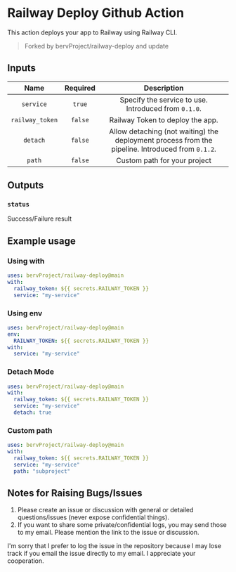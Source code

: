 # Railway Deploy Github Action

This action deploys your app to Railway using Railway CLI.

> Forked by bervProject/railway-deploy and update

## Inputs

|      Name       | Required |                                           Description                                            |
|:---------------:|:--------:|:------------------------------------------------------------------------------------------------:|
|    `service`    |  `true`  |                       Specify the service to use. Introduced from `0.1.0`.                       |
| `railway_token` | `false`  |                                 Railway Token to deploy the app.                                 |
|    `detach`     | `false`  | Allow detaching (not waiting) the deployment process from the pipeline. Introduced from `0.1.2`. |
|    `path`       | `false`  |                                  Custom path for your project                                    |

## Outputs

### `status`

Success/Failure result

## Example usage

### Using with

```yaml
uses: bervProject/railway-deploy@main
with:
  railway_token: ${{ secrets.RAILWAY_TOKEN }}
  service: "my-service"
```

### Using env

```yaml
uses: bervProject/railway-deploy@main
env:
  RAILWAY_TOKEN: ${{ secrets.RAILWAY_TOKEN }}
with:
  service: "my-service"
```

### Detach Mode

```yaml
uses: bervProject/railway-deploy@main
with:
  railway_token: ${{ secrets.RAILWAY_TOKEN }}
  service: "my-service"
  detach: true
```

### Custom path

```yaml
uses: bervProject/railway-deploy@main
with:
  railway_token: ${{ secrets.RAILWAY_TOKEN }}
  service: "my-service"
  path: "subproject"
```

## Notes for Raising Bugs/Issues

1. Please create an issue or discussion with general or detailed questions/issues (never expose confidential things).
2. If you want to share some private/confidential logs, you may send those to my email. Please mention the link to the issue or discussion.

I'm sorry that I prefer to log the issue in the repository because I may lose track if you email the issue directly to my email. I appreciate your cooperation.